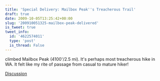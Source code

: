 ```yaml
---
title: 'Special Delivery: Mailbox Peak''s Treacherous Trail'
draft: true
date: 2009-10-05T13:25:42+00:00
slug: '200910051325-mailbox-peak-delivered'
is_tweet: true
tweet_info:
  id: '4622574011'
  type: 'post'
  is_thread: False
---
```




climbed Mailbox Peak (4100'/2.5 mi). It's perhaps most treacherous hike in WA. It felt like my rite of passage from casual to mature hiker!

[Discussion](https://x.com/sytelus/status/4622574011)
